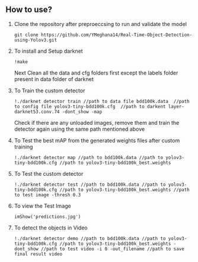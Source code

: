 
## How to use? 
<ol>
  <li>Clone the repository after preproeccsing to run and validate the model</li>
  <p><code>git clone https://github.com/YMeghana14/Real-Time-Object-Detection-using-Yolov3.git</code></p>
</ol>
<ol start="2">
  <li>To install and Setup darknet</li>
  <p><code>!make</code></p>
 Next Clean all the data and cfg folders first except the labels folder present in data folder of darknet
</ol>
<ol start="3">
  <li>To Train the custom detector</li>
  <p><code>!./darknet detector train //path to data file bdd100k.data  //path to config file yolov3-tiny-bdd100k.cfg  //path to darkent layer-darknet53.conv.74 -dont_show -map</code></p>
 Check if there are any unloaded images, remove them and train the detector again using the same path mentioned above
</ol>
<ol start="4">
  <li>To Test the best mAP from the generated weights files after custom training</li>
  <p><code>!./darknet detector map //path to bdd100k.data //path to yolov3-tiny-bdd100k.cfg //path to yolov3-tiny-bdd100k_best.weights</code></p>
</ol>
<ol start="5">
  <li>To Test the custom detector</li>
  <p><code>!./darknet detector test //path to bdd100k.data //path to yolov3-tiny-bdd100k.cfg //path to yolov3-tiny-bdd100k_best.weights //path to test image -thresh 0.3</code></p>
</ol>
<ol start="6">
  <li>To view the Test Image</li>
  <p><code>imShow('predictions.jpg')</code></p>
</ol>
<ol start="7">
  <li>To detect the objects in Video</li>
  <p><code>!./darknet detector demo //path to bdd100k.data //path to yolov3-tiny-bdd100k.cfg //path to yolov3-tiny-bdd100k_best.weights -dont_show //path to test video -i 0 -out_filename //path to save final result video</code></p>
</ol>
